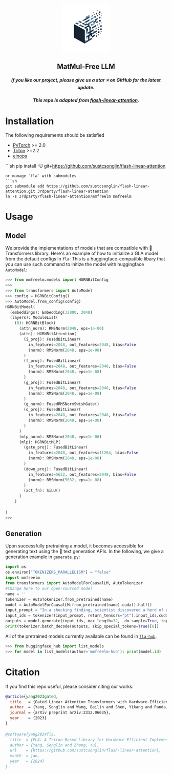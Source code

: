 <div align=center>
<img src="__assets__/logo.png" width="150px">
</div>
<h2 align="center">MatMul-Free LLM</h2>
<h5 align="center"> If you like our project, please give us a star ⭐ on GitHub for the latest update.  </h2>
<h5 align="center"> This repo is adapted from <a href="https://github.com/sustcsonglin/flash-linear-attention">flash-linear-attention</a>. </h2>

<h5 align="center">

# Installation

The following requirements should be satisfied 
- [PyTorch](https://pytorch.org/) >= 2.0
- [Triton](https://github.com/openai/triton) >=2.2
- [einops](https://einops.rocks/)

\```sh
pip install -U git+https://github.com/sustcsonglin/flash-linear-attention
```
or manage `fla` with submodules
```sh
git submodule add https://github.com/sustcsonglin/flash-linear-attention.git 3rdparty/flash-linear-attention
ln -s 3rdparty/flash-linear-attention/mmfreelm mmfreelm
```

# Usage

## Model

We provide the implementations of models that are compatible with 🤗 Transformers library. 
Here's an example of how to initialize a GLA model from the default configs in `fla`:
This is a huggingface-compatible libary that you can use such command to initize the model with huggingface `AutoModel`:


```py
>>> from mmfreelm.models import HGRNBitConfig
>>> 
>>> from transformers import AutoModel
>>> config = HGRNBitConfig()
>>> AutoModel.from_config(config)
HGRNBitModel(
  (embeddings): Embedding(32000, 2048)
  (layers): ModuleList(
    (0): HGRNBitBlock(
      (attn_norm): RMSNorm(2048, eps=1e-06)
      (attn): HGRNBitAttention(
        (i_proj): FusedBitLinear(
          in_features=2048, out_features=2048, bias=False
          (norm): RMSNorm(2048, eps=1e-08)
        )
        (f_proj): FusedBitLinear(
          in_features=2048, out_features=2048, bias=False
          (norm): RMSNorm(2048, eps=1e-08)
        )
        (g_proj): FusedBitLinear(
          in_features=2048, out_features=2048, bias=False
          (norm): RMSNorm(2048, eps=1e-08)
        )
        (g_norm): FusedRMSNormSwishGate()
        (o_proj): FusedBitLinear(
          in_features=2048, out_features=2048, bias=False
          (norm): RMSNorm(2048, eps=1e-08)
        )
      )
      (mlp_norm): RMSNorm(2048, eps=1e-06)
      (mlp): HGRNBitMLP(
        (gate_proj): FusedBitLinear(
          in_features=2048, out_features=11264, bias=False
          (norm): RMSNorm(2048, eps=1e-08)
        )
        (down_proj): FusedBitLinear(
          in_features=5632, out_features=2048, bias=False
          (norm): RMSNorm(5632, eps=1e-08)
        )
        (act_fn): SiLU()
      )
    )
    
)
>>> 

```

## Generation

Upon successfully pretraining a model, it becomes accessible for generating text using the 🤗 text generation APIs.
In the following, we give a generation example in `generate.py`:

```py
import os
os.environ["TOKENIZERS_PARALLELISM"] = "false"
import mmfreelm
from transformers import AutoModelForCausalLM, AutoTokenizer
#Change here to our open-sourced model
name = ''
tokenizer = AutoTokenizer.from_pretrained(name)
model = AutoModelForCausalLM.from_pretrained(name).cuda().half()
input_prompt = "In a shocking finding, scientist discovered a herd of unicorns living in a remote, "
input_ids = tokenizer(input_prompt, return_tensors="pt").input_ids.cuda()
outputs = model.generate(input_ids, max_length=32,  do_sample=True, top_p=0.4, temperature=0.6)
print(tokenizer.batch_decode(outputs, skip_special_tokens=True)[0])
```

All of the pretrained models currently available can be found in [`fla-hub`](https://huggingface.co/fla-hub).
```py
>>> from huggingface_hub import list_models
>>> for model in list_models(author='mmfreelm-hub'): print(model.id)
```


# Citation
If you find this repo useful, please consider citing our works:
```bib
@article{yang2023gated,
  title   = {Gated Linear Attention Transformers with Hardware-Efficient Training},
  author  = {Yang, Songlin and Wang, Bailin and Shen, Yikang and Panda, Rameswar and Kim, Yoon},
  journal = {arXiv preprint arXiv:2312.06635},
  year    = {2023}
}

@software{yang2024fla,
  title  = {FLA: A Triton-Based Library for Hardware-Efficient Implementations of Linear Attention Mechanism},
  author = {Yang, Songlin and Zhang, Yu},
  url    = {https://github.com/sustcsonglin/flash-linear-attention},
  month  = jan,
  year   = {2024}
}
```
